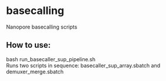 # basecalling
Nanopore basecalling scripts

## How to use:  
bash run_basecaller_sup_pipeline.sh  
Runs two scripts in sequence: basecaller_sup_array.sbatch and demuxer_merge.sbatch
